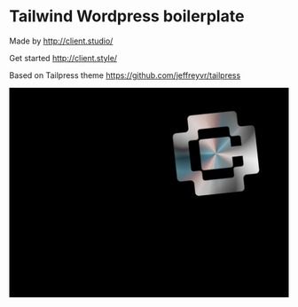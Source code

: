 # Tailwind Wordpress boilerplate

Made by http://client.studio/

Get started http://client.style/

Based on Tailpress theme https://github.com/jeffreyvr/tailpress


<img src="https://github.com/client-studio/Client-WP-Theme/blob/main/screenshot.png?raw=true">

